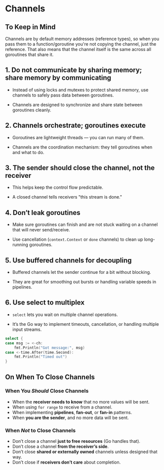 # Channels

## To Keep in Mind

Channels are by default memory addresses (reference types), so when you pass them
to a function/goroutine you're not copying the channel, just the reference.
That also means that the channel itself is the same across all goroutines that
share it.

## 1. Do not communicate by sharing memory; share memory by communicating

- Instead of using locks and mutexes to protect shared memory, use channels to
safely pass data between goroutines.

- Channels are designed to synchronize and share state between goroutines cleanly.

## 2. Channels orchestrate; goroutines execute

- Goroutines are lightweight threads — you can run many of them.

- Channels are the coordination mechanism: they tell goroutines when and
what to do.

## 3. The sender should close the channel, not the receiver

- This helps keep the control flow predictable.

- A closed channel tells receivers "this stream is done."

## 4. Don’t leak goroutines

- Make sure goroutines can finish and are not stuck waiting on a channel that
will never send/receive.

- Use cancellation (`context.Context` or `done` channels) to clean up long-running
goroutines.

## 5. Use buffered channels for decoupling

- Buffered channels let the sender continue for a bit without blocking.

- They are great for smoothing out bursts or handling variable speeds in pipelines.

## 6. Use select to multiplex

- `select` lets you wait on multiple channel operations.

- It’s the Go way to implement timeouts, cancellation, or handling multiple
input streams.

```go
select {
case msg := <-ch:
    fmt.Println("Got message:", msg)
case <-time.After(time.Second):
    fmt.Println("Timed out")
}

```

## On When To Close Channels

### When You *Should* Close Channels

- When the **receiver needs to know** that no more values will be sent.
- When using `for range` to receive from a channel.
- When implementing **pipelines**, **fan-out**, or **fan-in** patterns.
- When **you are the sender**, and no more data will be sent.

### When *Not* to Close Channels

- Don’t close a channel **just to free resources** (Go handles that).
- Don’t close a channel **from the receiver’s side**.
- Don’t close **shared or externally owned** channels unless designed that way.
- Don’t close if **receivers don’t care** about completion.
